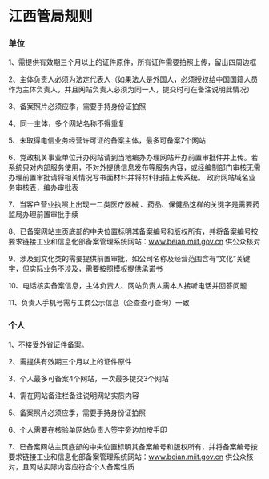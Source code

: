 

# 江西管局规则

### 单位

1、需提供有效期三个月以上的证件原件，所有证件需要拍照上传，留出四周边框                                                                                                            

2、主体负责人必须为法定代表人（如果法人是外国人，必须授权给中国国籍人员作为主体负责人，并且网站负责人必须为同一人，提交时可在备注说明此情况）                                                                                                                                               

3、备案照片必须应季，需要手持身份证拍照                                                              

4、同一主体，多个网站名称不得重复

5、未取得电信业务经营许可证的备案主体，最多可备案7个网站

6、党政机关事业单位开办网站请到当地编办办理网站开办前置审批件并上传。若系统只对内部服务使用，不对外提供信息发布等服务内容，或经编制部门审核无需办理前置审批请将相关情况写书面材料并将材料扫描上传系统。  政府网站域名业务审核表，编办审批表                                                                    

7、当客户营业执照上出现一二类医疗器械 、药品、保健品这样的关键字是需要药监局办理前置审批手续                                                                      

8、已备案网站主页底部的中央位置标明其备案编号和版权所有，并将备案编号按要求链接工业和信息化部备案管理系统网站：www.beian.miit.gov.cn 供公众核对

9、涉及到文化类的需要提供前置审批，如公司名称及经营范围含有“文化”关键字，但实际业务不涉及，需要按照模板提供承诺书

10、电话核实备案信息，主体负责人、网站负责人需本人接听电话并回答问题

11、负责人手机号需与工商公示信息（企查查可查询）一致 

### 个人

1、不接受外省证件备案。                                                                                                            

2、需提供有效期三个月以上的证件原件

3、个人最多可备案4个网站，一次最多提交3个网站

4、需在网站备注栏备注说明网站实质内容                                                                                      

5、备案照片必须应季，需要手持身份证拍照                                                                                         

6、个人需要在核验单网站负责人签字旁边加按手印                                                                          

7、已备案网站主页底部的中央位置标明其备案编号和版权所有，并将备案编号按要求链接工业和信息化部备案管理系统网站：www.beian.miit.gov.cn 供公众核对，且网站实际内容应符合个人备案性质 